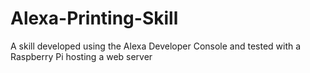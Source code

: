 # Alexa-Printing-Skill
A skill developed using the Alexa Developer Console and tested with a Raspberry Pi hosting a web server 
